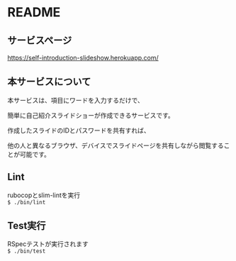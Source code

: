 # README

## サービスページ
https://self-introduction-slideshow.herokuapp.com/

## 本サービスについて

本サービスは、項目にワードを入力するだけで、

簡単に自己紹介スライドショーが作成できるサービスです。
  
作成したスライドのIDとパスワードを共有すれば、

他の人と異なるブラウザ、デバイスでスライドページを共有しながら閲覧することが可能です。
  
## Lint
rubocopとslim-lintを実行  
`$ ./bin/lint`

## Test実行
RSpecテストが実行されます  
  `$ ./bin/test`
